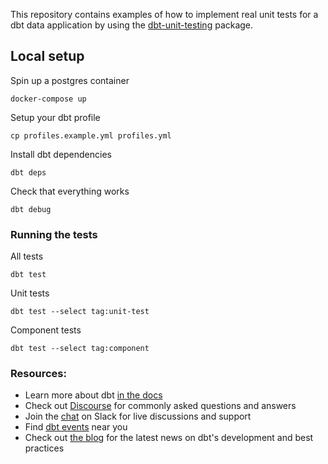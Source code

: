 This repository contains examples of how to implement real unit tests for a dbt data application by using the [dbt-unit-testing](https://github.com/EqualExperts/dbt-unit-testing) package.

## Local setup

Spin up a postgres container

```
docker-compose up
```

Setup your dbt profile

```
cp profiles.example.yml profiles.yml
```

Install dbt dependencies

```
dbt deps
```

Check that everything works

```
dbt debug
```

### Running the tests

All tests

```
dbt test
```

Unit tests

```
dbt test --select tag:unit-test
```

Component tests

```
dbt test --select tag:component
```

### Resources:

- Learn more about dbt [in the docs](https://docs.getdbt.com/docs/introduction)
- Check out [Discourse](https://discourse.getdbt.com/) for commonly asked questions and answers
- Join the [chat](https://community.getdbt.com/) on Slack for live discussions and support
- Find [dbt events](https://events.getdbt.com) near you
- Check out [the blog](https://blog.getdbt.com/) for the latest news on dbt's development and best practices
